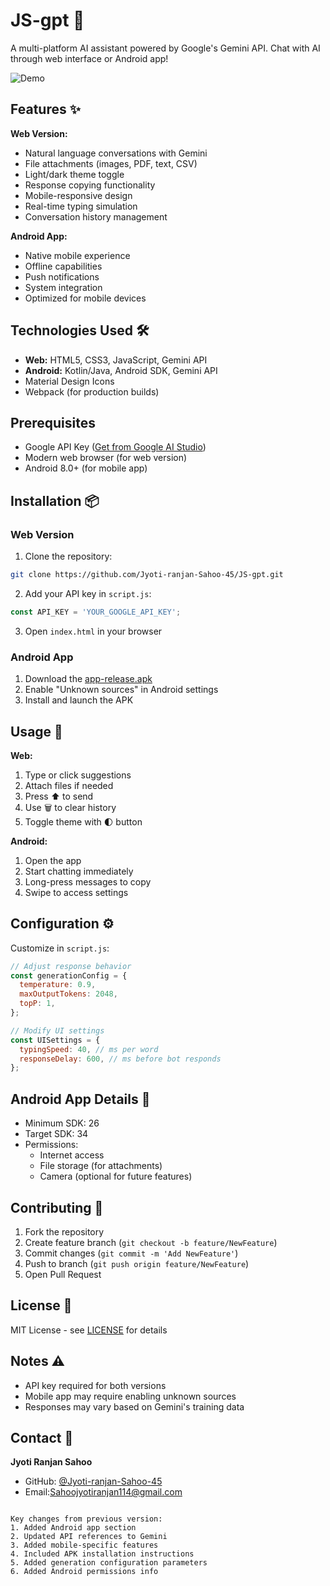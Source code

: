 # JS-gpt 🤖

A multi-platform AI assistant powered by Google's Gemini API. Chat with AI through web interface or Android app!

![Demo](https://via.placeholder.com/800x400.png?text=Web+and+Mobile+Demo) <!-- Replace with actual screenshots -->

## Features ✨
**Web Version:**
- Natural language conversations with Gemini
- File attachments (images, PDF, text, CSV)
- Light/dark theme toggle
- Response copying functionality
- Mobile-responsive design
- Real-time typing simulation
- Conversation history management

**Android App:**
- Native mobile experience
- Offline capabilities
- Push notifications
- System integration
- Optimized for mobile devices

## Technologies Used 🛠️
- **Web:** HTML5, CSS3, JavaScript, Gemini API
- **Android:** Kotlin/Java, Android SDK, Gemini API
- Material Design Icons
- Webpack (for production builds)

## Prerequisites
- Google API Key ([Get from Google AI Studio](https://makersuite.google.com/app/apikey))
- Modern web browser (for web version)
- Android 8.0+ (for mobile app)

## Installation 📦

### Web Version
1. Clone the repository:
```bash
git clone https://github.com/Jyoti-ranjan-Sahoo-45/JS-gpt.git
```
2. Add your API key in `script.js`:
```javascript
const API_KEY = 'YOUR_GOOGLE_API_KEY';
```
3. Open `index.html` in your browser

### Android App
1. Download the [app-release.apk](https://github.com/Jyoti-ranjan-Sahoo-45/JS-gpt/raw/main/app-release.apk)
2. Enable "Unknown sources" in Android settings
3. Install and launch the APK

## Usage 🚀
**Web:**
1. Type or click suggestions
2. Attach files if needed
3. Press ⬆️ to send
4. Use 🗑️ to clear history
5. Toggle theme with 🌓 button

**Android:**
1. Open the app
2. Start chatting immediately
3. Long-press messages to copy
4. Swipe to access settings

## Configuration ⚙️
Customize in `script.js`:
```javascript
// Adjust response behavior
const generationConfig = {
  temperature: 0.9,
  maxOutputTokens: 2048,
  topP: 1,
};

// Modify UI settings
const UISettings = {
  typingSpeed: 40, // ms per word
  responseDelay: 600, // ms before bot responds
};
```

## Android App Details 📱
- Minimum SDK: 26
- Target SDK: 34
- Permissions: 
  - Internet access
  - File storage (for attachments)
  - Camera (optional for future features)

## Contributing 🤝
1. Fork the repository
2. Create feature branch (`git checkout -b feature/NewFeature`)
3. Commit changes (`git commit -m 'Add NewFeature'`)
4. Push to branch (`git push origin feature/NewFeature`)
5. Open Pull Request

## License 📄
MIT License - see [LICENSE](LICENSE) for details

## Notes ⚠️
- API key required for both versions
- Mobile app may require enabling unknown sources
- Responses may vary based on Gemini's training data

## Contact 📧
**Jyoti Ranjan Sahoo**  
- GitHub: [@Jyoti-ranjan-Sahoo-45](https://github.com/Jyoti-ranjan-Sahoo-45)
- Email:Sahoojyotiranjan114@gmail.com

```

Key changes from previous version:
1. Added Android app section
2. Updated API references to Gemini
3. Added mobile-specific features
4. Included APK installation instructions
5. Added generation configuration parameters
6. Added Android permissions info
